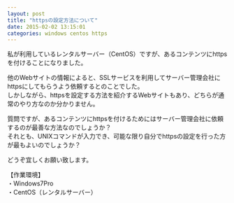 ```yaml
---
layout: post
title: "httpsの設定方法について"
date: 2015-02-02 13:15:01
categories: windows centos https
---
```

<p>私が利用しているレンタルサーバー（CentOS）ですが、あるコンテンツにhttpsを付けることになりました。</p>

<p>他のWebサイトの情報によると、SSLサービスを利用してサーバー管理会社にhttpsにしてもらうよう依頼するとのことでした。<br>
しかしながら、httpsを設定する方法を紹介するWebサイトもあり、どちらが通常のやり方なのか分かりません。</p>

<p>質問ですが、あるコンテンツにhttpsを付けるためにはサーバー管理会社に依頼するのが最善な方法なのでしょうか？<br>
それとも、UNIXコマンドが入力でき、可能な限り自分でhttpsの設定を行った方が最もよいのでしょうか？</p>

<p>どうぞ宜しくお願い致します。</p>

<p>【作業環境】<br>
・Windows7Pro<br>
・CentOS（レンタルサーバー）</p>
